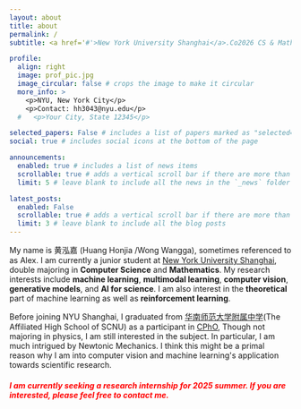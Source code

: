 ```yaml
---
layout: about
title: about
permalink: /
subtitle: <a href='#'>New York University Shanghai</a>.Co2026 CS & Math.

profile:
  align: right
  image: prof_pic.jpg
  image_circular: false # crops the image to make it circular
  more_info: >
    <p>NYU, New York City</p>
    <p>Contact: hh3043@nyu.edu</p>
  #   <p>Your City, State 12345</p>

selected_papers: False # includes a list of papers marked as "selected={true}"
social: true # includes social icons at the bottom of the page

announcements:
  enabled: true # includes a list of news items
  scrollable: true # adds a vertical scroll bar if there are more than 3 news items
  limit: 5 # leave blank to include all the news in the `_news` folder

latest_posts:
  enabled: False
  scrollable: true # adds a vertical scroll bar if there are more than 3 new posts items
  limit: 3 # leave blank to include all the blog posts
---
```


My name is 黄泓嘉 (Huang Honjia /Wong Wangga), sometimes referenced to as Alex. I am currently a junior student at [New York University Shanghai](https://shanghai.nyu.edu/), double majoring in **Computer Science** and **Mathematics**. My research interests include **machine learning**, **multimodal learning**, **computer vision**, **generative models**, and **AI for science**. I am also interest in the **theoretical** part of machine learning as well as **reinforcement learning**.

Before joining NYU Shanghai, I graduated from [华南师范大学附属中学](https://en.wikipedia.org/wiki/Affiliated_High_School_of_South_China_Normal_University)(The Affiliated High School of SCNU) as a participant in [CPhO](https://physoly.tech/resources/), Though not majoring in physics, I am still interested in the subject. In particular, I am much intrigued by Newtonic Mechanics. I think this might be a primal reason why I am into computer vision and machine learning's application towards scientific research.

##### **<font color="red">I am currently seeking a research internship for 2025 summer. If you are interested, please feel free to contact me.</font>**

<!-- Put your address / P.O. box / other info right below your picture. You can also disable any of these elements by editing `profile` property of the YAML header of your `_pages/about.md`. Edit `_bibliography/papers.bib` and Jekyll will render your [publications page](/al-folio/publications/) automatically.

Link to your social media connections, too. This theme is set up to use [Font Awesome icons](https://fontawesome.com/) and [Academicons](https://jpswalsh.github.io/academicons/), like the ones below. Add your Facebook, Twitter, LinkedIn, Google Scholar, or just disable all of them. -->
